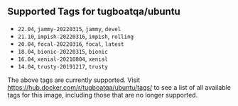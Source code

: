 ## Supported Tags for tugboatqa/ubuntu

* `22.04`, `jammy-20220315`, `jammy`, `devel`
* `21.10`, `impish-20220316`, `impish`, `rolling`
* `20.04`, `focal-20220316`, `focal`, `latest`
* `18.04`, `bionic-20220315`, `bionic`
* `16.04`, `xenial-20210804`, `xenial`
* `14.04`, `trusty-20191217`, `trusty`

The above tags are currently supported. Visit https://hub.docker.com/r/tugboatqa/ubuntu/tags/ to see a list of all available tags for this image, including those that are no longer supported.
